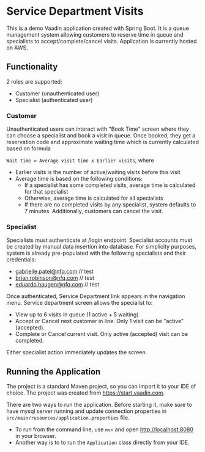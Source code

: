 # Service Department Visits

This is a demo Vaadin application created with Spring Boot. It is a queue management system allowing customers to reserve time in queue and specialists to accept/complete/cancel visits. Application is currently hosted on AWS.

## Functionality
2 roles are supported:
- Customer (unauthenticated user)
- Specialist (authenticated user)

### Customer
Unauthenticated users can interact with "Book Time" screen where they can choose a specialist and book a visit in queue. Once booked, they get a reservation code and approximate waiting time which is currently calculated based on formula

`Wait Time = Average visit time x Earlier visits`, where
 - Earlier visits is the number of active/waiting visits before this visit
 - Average time is based on the following conditions:
   - If a specialist has some completed visits, average time is calculated for that specialist
   - Otherwise, average time is calculated for all specialists
   - If there are no completed visits by any specialist, system defaults to 7 minutes.
Additionally, customers can cancel the visit.

### Specialist
Specialists must authenticate at /login endpoint. Specialist accounts must be created by manual data insertion into database. For simplicity purposes, system is already pre-populated with the following specialists and their credentials:
- gabrielle.patel@nfq.com // test
- brian.robinson@nfq.com // test
- eduardo.haugen@nfq.com // test

Once authenticated, Service Department link appears in the navigation menu. Service department screen allows the specialist to:
- View up to 6 visits in queue (1 active + 5 waiting)
- Accept or Cancel next customer in line. Only 1 visit can be "active" (accepted).
- Complete or Cancel current visit. Only active (accepted) visit can be completed.

Either specialist action immediately updates the screen.


## Running the Application
The project is a standard Maven project, so you can import it to your IDE of choice. The project was created from https://start.vaadin.com.

There are two ways to run the application. Before starting it, make sure to have mysql server running and update connection properties in `src/main/resources/application.properties` file.
 - To run from the command line, use `mvn` and open [http://localhost:8080](http://localhost:8080) in your browser.
 - Another way is to to run the `Application` class directly from your IDE.
 
